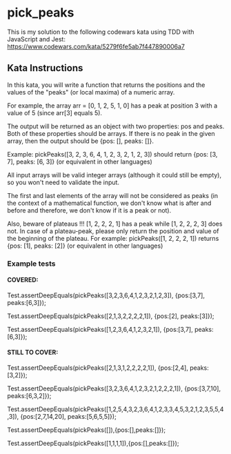 # pick_peaks

This is my solution to the following codewars kata using TDD with JavaScript and Jest:
https://www.codewars.com/kata/5279f6fe5ab7f447890006a7

## Kata Instructions

In this kata, you will write a function that returns the positions
and the values of the "peaks" (or local maxima) of a numeric array.

For example, the array arr = [0, 1, 2, 5, 1, 0] has a peak at
position 3 with a value of 5 (since arr[3] equals 5).

The output will be returned as an object with two properties:
pos and peaks. Both of these properties should be arrays.
If there is no peak in the given array, then the output should be {pos: [], peaks: []}.

Example: pickPeaks([3, 2, 3, 6, 4, 1, 2, 3, 2, 1, 2, 3])
should return {pos: [3, 7], peaks: [6, 3]} (or equivalent in other languages)

All input arrays will be valid integer arrays (although it could still be empty),
so you won't need to validate the input.

The first and last elements of the array will not be considered as peaks
(in the context of a mathematical function, we don't know what is after
and before and therefore, we don't know if it is a peak or not).

Also, beware of plateaus !!! [1, 2, 2, 2, 1] has a peak while [1, 2, 2, 2, 3]
does not. In case of a plateau-peak, please only return the position
and value of the beginning of the plateau. For example: pickPeaks([1, 2, 2, 2, 1])
returns {pos: [1], peaks: [2]} (or equivalent in other languages)

### Example tests

#### COVERED:

Test.assertDeepEquals(pickPeaks([3,2,3,6,4,1,2,3,2,1,2,3]), {pos:[3,7], peaks:[6,3]});

Test.assertDeepEquals(pickPeaks([2,1,3,2,2,2,2,1]), {pos:[2], peaks:[3]});

Test.assertDeepEquals(pickPeaks([1,2,3,6,4,1,2,3,2,1]), {pos:[3,7], peaks:[6,3]});

#### STILL TO COVER:

Test.assertDeepEquals(pickPeaks([2,1,3,1,2,2,2,2,1]), {pos:[2,4], peaks:[3,2]});

Test.assertDeepEquals(pickPeaks([3,2,3,6,4,1,2,3,2,1,2,2,2,1]), {pos:[3,7,10], peaks:[6,3,2]});

Test.assertDeepEquals(pickPeaks([1,2,5,4,3,2,3,6,4,1,2,3,3,4,5,3,2,1,2,3,5,5,4,3]), {pos:[2,7,14,20], peaks:[5,6,5,5]});

Test.assertDeepEquals(pickPeaks([]),{pos:[],peaks:[]});

Test.assertDeepEquals(pickPeaks([1,1,1,1]),{pos:[],peaks:[]});
